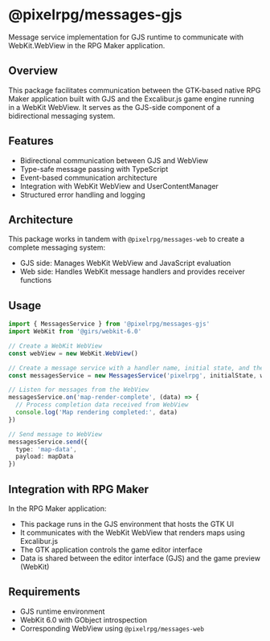 # @pixelrpg/messages-gjs

Message service implementation for GJS runtime to communicate with WebKit.WebView in the RPG Maker application.

## Overview

This package facilitates communication between the GTK-based native RPG Maker application built with GJS and the Excalibur.js game engine running in a WebKit WebView. It serves as the GJS-side component of a bidirectional messaging system.

## Features

- Bidirectional communication between GJS and WebView
- Type-safe message passing with TypeScript
- Event-based communication architecture
- Integration with WebKit WebView and UserContentManager
- Structured error handling and logging

## Architecture

This package works in tandem with `@pixelrpg/messages-web` to create a complete messaging system:
- GJS side: Manages WebKit WebView and JavaScript evaluation
- Web side: Handles WebKit message handlers and provides receiver functions

## Usage

```typescript
import { MessagesService } from '@pixelrpg/messages-gjs'
import WebKit from '@girs/webkit-6.0'

// Create a WebKit WebView
const webView = new WebKit.WebView()

// Create a message service with a handler name, initial state, and the WebView
const messagesService = new MessagesService('pixelrpg', initialState, webView)

// Listen for messages from the WebView
messagesService.on('map-render-complete', (data) => {
  // Process completion data received from WebView
  console.log('Map rendering completed:', data)
})

// Send message to WebView
messagesService.send({
  type: 'map-data',
  payload: mapData
})
```

## Integration with RPG Maker

In the RPG Maker application:
- This package runs in the GJS environment that hosts the GTK UI
- It communicates with the WebKit WebView that renders maps using Excalibur.js
- The GTK application controls the game editor interface
- Data is shared between the editor interface (GJS) and the game preview (WebKit)

## Requirements

- GJS runtime environment
- WebKit 6.0 with GObject introspection
- Corresponding WebView using `@pixelrpg/messages-web`